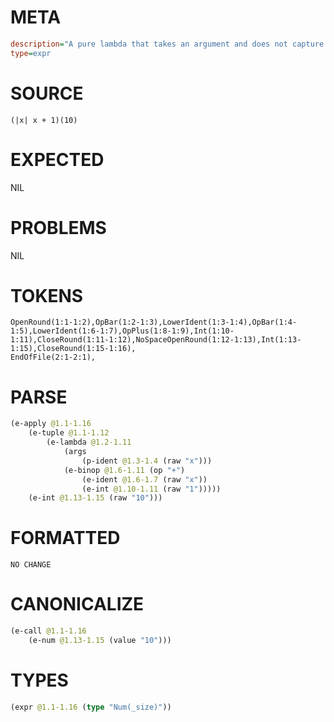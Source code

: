 # META
~~~ini
description="A pure lambda that takes an argument and does not capture from its environment."
type=expr
~~~
# SOURCE
~~~roc
(|x| x + 1)(10)
~~~
# EXPECTED
NIL
# PROBLEMS
NIL
# TOKENS
~~~zig
OpenRound(1:1-1:2),OpBar(1:2-1:3),LowerIdent(1:3-1:4),OpBar(1:4-1:5),LowerIdent(1:6-1:7),OpPlus(1:8-1:9),Int(1:10-1:11),CloseRound(1:11-1:12),NoSpaceOpenRound(1:12-1:13),Int(1:13-1:15),CloseRound(1:15-1:16),
EndOfFile(2:1-2:1),
~~~
# PARSE
~~~clojure
(e-apply @1.1-1.16
	(e-tuple @1.1-1.12
		(e-lambda @1.2-1.11
			(args
				(p-ident @1.3-1.4 (raw "x")))
			(e-binop @1.6-1.11 (op "+")
				(e-ident @1.6-1.7 (raw "x"))
				(e-int @1.10-1.11 (raw "1")))))
	(e-int @1.13-1.15 (raw "10")))
~~~
# FORMATTED
~~~roc
NO CHANGE
~~~
# CANONICALIZE
~~~clojure
(e-call @1.1-1.16
	(e-num @1.13-1.15 (value "10")))
~~~
# TYPES
~~~clojure
(expr @1.1-1.16 (type "Num(_size)"))
~~~
